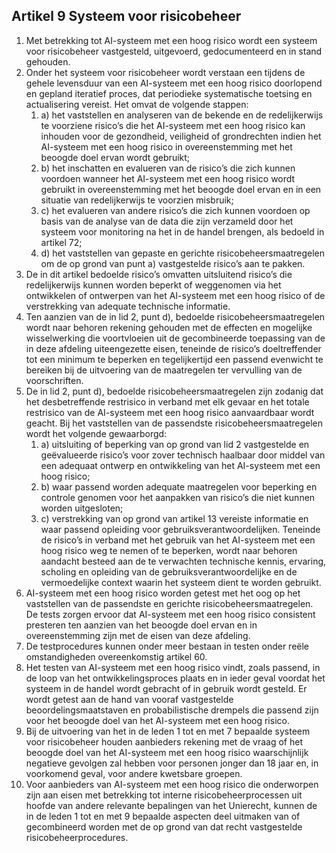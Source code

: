 ## Artikel 9 Systeem voor risicobeheer

1. Met betrekking tot AI-systeem met een hoog risico wordt een systeem voor risicobeheer vastgesteld, uitgevoerd, gedocumenteerd en in stand gehouden.
2. Onder het systeem voor risicobeheer wordt verstaan een tijdens de gehele levensduur van een AI-systeem met een hoog risico doorlopend en gepland iteratief proces, dat periodieke systematische toetsing en actualisering vereist. Het omvat de volgende stappen:
   1. a) het vaststellen en analyseren van de bekende en de redelijkerwijs te voorziene risico’s die het AI-systeem met een hoog risico kan inhouden voor de gezondheid, veiligheid of grondrechten indien het AI-systeem met een hoog risico in overeenstemming met het beoogde doel ervan wordt gebruikt;
   2. b) het inschatten en evalueren van de risico’s die zich kunnen voordoen wanneer het AI-systeem met een hoog risico wordt gebruikt in overeenstemming met het beoogde doel ervan en in een situatie van redelijkerwijs te voorzien misbruik;
   3. c) het evalueren van andere risico’s die zich kunnen voordoen op basis van de analyse van de data die zijn verzameld door het systeem voor monitoring na het in de handel brengen, als bedoeld in artikel 72;
   4. d) het vaststellen van gepaste en gerichte risicobeheersmaatregelen om de op grond van punt a) vastgestelde risico’s aan te pakken.
3. De in dit artikel bedoelde risico’s omvatten uitsluitend risico’s die redelijkerwijs kunnen worden beperkt of weggenomen via het ontwikkelen of ontwerpen van het AI-systeem met een hoog risico of de verstrekking van adequate technische informatie.
4. Ten aanzien van de in lid 2, punt d), bedoelde risicobeheersmaatregelen wordt naar behoren rekening gehouden met de effecten en mogelijke wisselwerking die voortvloeien uit de gecombineerde toepassing van de in deze afdeling uiteengezette eisen, teneinde de risico’s doeltreffender tot een minimum te beperken en tegelijkertijd een passend evenwicht te bereiken bij de uitvoering van de maatregelen ter vervulling van de voorschriften.
5. De in lid 2, punt d), bedoelde risicobeheersmaatregelen zijn zodanig dat het desbetreffende restrisico in verband met elk gevaar en het totale restrisico van de AI-systeem met een hoog risico aanvaardbaar wordt geacht. Bij het vaststellen van de passendste risicobeheersmaatregelen wordt het volgende gewaarborgd:
   1. a) uitsluiting of beperking van op grond van lid 2 vastgestelde en geëvalueerde risico’s voor zover technisch haalbaar door middel van een adequaat ontwerp en ontwikkeling van het AI-systeem met een hoog risico;
   2. b) waar passend worden adequate maatregelen voor beperking en controle genomen voor het aanpakken van risico’s die niet kunnen worden uitgesloten;
   3. c) verstrekking van op grond van artikel 13 vereiste informatie en waar passend opleiding voor gebruiksverantwoordelijken.
      Teneinde de risico’s in verband met het gebruik van het AI-systeem met een hoog risico weg te nemen of te beperken, wordt naar behoren aandacht besteed aan de te verwachten technische kennis, ervaring, scholing en opleiding van de gebruiksverantwoordelijke en de vermoedelijke context waarin het systeem dient te worden gebruikt.
6. AI-systeem met een hoog risico worden getest met het oog op het vaststellen van de passendste en gerichte risicobeheersmaatregelen. De tests zorgen ervoor dat AI-systeem met een hoog risico consistent presteren ten aanzien van het beoogde doel ervan en in overeenstemming zijn met de eisen van deze afdeling.
7. De testprocedures kunnen onder meer bestaan in testen onder reële omstandigheden overeenkomstig artikel 60.
8. Het testen van AI-systeem met een hoog risico vindt, zoals passend, in de loop van het ontwikkelingsproces plaats en in ieder geval voordat het systeem in de handel wordt gebracht of in gebruik wordt gesteld. Er wordt getest aan de hand van vooraf vastgestelde beoordelingsmaatstaven en probabilistische drempels die passend zijn voor het beoogde doel van het AI-systeem met een hoog risico.
9. Bij de uitvoering van het in de leden 1 tot en met 7 bepaalde systeem voor risicobeheer houden aanbieders rekening met de vraag of het beoogde doel van het AI-systeem met een hoog risico waarschijnlijk negatieve gevolgen zal hebben voor personen jonger dan 18 jaar en, in voorkomend geval, voor andere kwetsbare groepen.
10. Voor aanbieders van AI-systeem met een hoog risico die onderworpen zijn aan eisen met betrekking tot interne risicobeheerprocessen uit hoofde van andere relevante bepalingen van het Unierecht, kunnen de in de leden 1 tot en met 9 bepaalde aspecten deel uitmaken van of gecombineerd worden met de op grond van dat recht vastgestelde risicobeheerprocedures.
